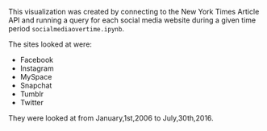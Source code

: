 This visualization was created by connecting to the New York Times Article API and running a query for each social media website during a given time period `socialmediaovertime.ipynb`.

The sites looked at were:
- Facebook
- Instagram
- MySpace
- Snapchat
- Tumblr
- Twitter

They were looked at from January,1st,2006 to July,30th,2016.
